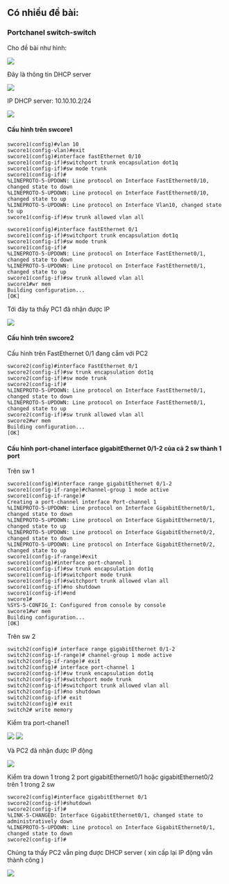 ## Có nhiều đề bài:

### Portchanel switch-switch
  Cho đề bài như hình:

  <img src="Basicnetworkimages/66.png">

  Đây là thông tin DHCP server 

  <img src="Basicnetworkimages/67.png">

  IP DHCP server: 10.10.10.2/24

  <img src="Basicnetworkimages/68.png">

#### Cấu hình trên swcore1

    swcore1(config)#vlan 10
    swcore1(config-vlan)#exit
    swcore1(config)#interface fastEthernet 0/10    
    swcore1(config-if)#switchport trunk encapsulation dot1q 
    swcore1(config-if)#sw mode trunk 
    swcore1(config-if)#
    %LINEPROTO-5-UPDOWN: Line protocol on Interface FastEthernet0/10, changed state to down
    %LINEPROTO-5-UPDOWN: Line protocol on Interface FastEthernet0/10, changed state to up
    %LINEPROTO-5-UPDOWN: Line protocol on Interface Vlan10, changed state to up
    swcore1(config-if)#sw trunk allowed vlan all

    swcore1(config)#interface fastEthernet 0/1
    swcore1(config-if)#switchport trunk encapsulation dot1q
    swcore1(config-if)#sw mode trunk
    swcore1(config-if)#
    %LINEPROTO-5-UPDOWN: Line protocol on Interface FastEthernet0/1, changed state to down
    %LINEPROTO-5-UPDOWN: Line protocol on Interface FastEthernet0/1, changed state to up
    swcore1(config-if)#sw trunk allowed vlan all
    swcore1#wr mem
    Building configuration...
    [OK]
    
  Tới đây ta thấy PC1 đã nhận được IP  

  <img src="Basicnetworkimages/69.png">

#### Cấu hình trên swcore2

  Cấu hình trên FastEthernet 0/1 đang cắm với PC2

    swcore2(config)#interface FastEthernet 0/1
    swcore2(config-if)#sw trunk encapsulation dot1q 
    swcore2(config-if)#sw mode trunk 
    swcore2(config-if)#
    %LINEPROTO-5-UPDOWN: Line protocol on Interface FastEthernet0/1, changed state to down
    %LINEPROTO-5-UPDOWN: Line protocol on Interface FastEthernet0/1, changed state to up
    swcore2(config-if)#sw trunk allowed vlan all
    swcore2#wr mem
    Building configuration...
    [OK]

#### Cấu hình port-chanel interface gigabitEthernet 0/1-2 của cả 2 sw thành 1 port
     
   Trên sw 1   
 
    swcore1(config)#interface range gigabitEthernet 0/1-2
    swcore1(config-if-range)#channel-group 1 mode active 
    swcore1(config-if-range)#
    Creating a port-channel interface Port-channel 1
    %LINEPROTO-5-UPDOWN: Line protocol on Interface GigabitEthernet0/1, changed state to down
    %LINEPROTO-5-UPDOWN: Line protocol on Interface GigabitEthernet0/1, changed state to up
    %LINEPROTO-5-UPDOWN: Line protocol on Interface GigabitEthernet0/2, changed state to down
    %LINEPROTO-5-UPDOWN: Line protocol on Interface GigabitEthernet0/2, changed state to up
    swcore1(config-if-range)#exit
    swcore1(config)#interface port-channel 1
    swcore1(config-if)#sw trunk encapsulation dot1q 
    swcore1(config-if)#switchport mode trunk 
    swcore1(config-if)#switchport trunk allowed vlan all
    swcore1(config-if)#no shutdown 
    swcore1(config-if)#end
    swcore1#
    %SYS-5-CONFIG_I: Configured from console by console
    swcore1#wr mem
    Building configuration...
    [OK]

 Trên sw 2

    switch2(config)# interface range gigabitEthernet 0/1-2
    switch2(config-if-range)# channel-group 1 mode active
    switch2(config-if-range)# exit
    switch2(config)# interface port-channel 1
    swcore2(config-if)#sw trunk encapsulation dot1q 
    switch2(config-if)#switchport mode trunk
    switch2(config-if)#switchport trunk allowed vlan all
    switch2(config-if)#no shutdown
    switch2(config-if)# exit
    switch2(config)# exit
    switch2# write memory
  
  Kiểm tra port-chanel1

  <img src="Basicnetworkimages/70.png">

  <img src="Basicnetworkimages/71.png">

  Và PC2 đã nhận được IP động

  <img src="Basicnetworkimages/72.png">

  Kiểm tra down 1 trong 2 port gigabitEthernet0/1 hoặc gigabitEthernet0/2 trên 1 trong 2 sw

    swcore2(config)#interface gigabitEthernet 0/1
    swcore2(config-if)#shutdown 
    swcore2(config-if)#
    %LINK-5-CHANGED: Interface GigabitEthernet0/1, changed state to administratively down
    %LINEPROTO-5-UPDOWN: Line protocol on Interface GigabitEthernet0/1, changed state to down
    swcore2(config-if)#

  Chúng ta thấy PC2 vẫn ping được DHCP server ( xin cấp lại IP động vẫn thành công )

  <img src="Basicnetworkimages/73.png">